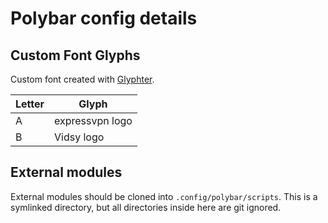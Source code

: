 # Polybar config details

## Custom Font Glyphs

Custom font created with [Glyphter](https://glyphter.com/).

| Letter | Glyph |
| --- | --- |
| A | expressvpn logo |
| B | Vidsy logo |

## External modules

External modules should be cloned into `.config/polybar/scripts`.
This is a symlinked directory, but all directories inside here are git ignored.

